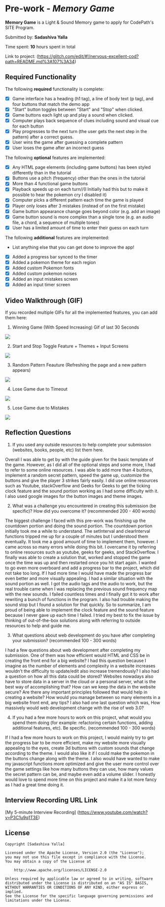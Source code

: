 # Pre-work - *Memory Game*

**Memory Game** is a Light & Sound Memory game to apply for CodePath's SITE Program. 

Submitted by: **Sadashiva Yalla**

Time spent: **10** hours spent in total

Link to project: (https://glitch.com/edit/#!/nervous-excellent-cod?path=README.md%3A107%3A34)

## Required Functionality

The following **required** functionality is complete:

* [x] Game interface has a heading (h1 tag), a line of body text (p tag), and four buttons that match the demo app
* [x] "Start" button toggles between "Start" and "Stop" when clicked. 
* [x] Game buttons each light up and play a sound when clicked. 
* [x] Computer plays back sequence of clues including sound and visual cue for each button
* [x] Play progresses to the next turn (the user gets the next step in the pattern) after a correct guess. 
* [x] User wins the game after guessing a complete pattern
* [x] User loses the game after an incorrect guess

The following **optional** features are implemented:

* [x] Any HTML page elements (including game buttons) has been styled differently than in the tutorial
* [x] Buttons use a pitch (frequency) other than the ones in the tutorial
* [x] More than 4 functional game buttons
* [x] Playback speeds up on each turn//(I Initially had this but to make it possible to hear the pokemon cry I disabled it)
* [x] Computer picks a different pattern each time the game is played
* [x] Player only loses after 3 mistakes (instead of on the first mistake)
* [x] Game button appearance change goes beyond color (e.g. add an image)
* [x] Game button sound is more complex than a single tone (e.g. an audio file, a chord, a sequence of multiple tones)
* [x] User has a limited amount of time to enter their guess on each turn

The following **additional** features are implemented:

- List anything else that you can get done to improve the app!
- [x] Added a progress bar synced to the timer
- [x] Added a pokemon theme for each region
- [x] Added custom Pokemon fonts 
- [x] Added custom pokemon noises
- [x] Added an input mistakes screen
- [x] Added an input timer screen

## Video Walkthrough (GIF)

If you recorded multiple GIFs for all the implemented features, you can add them here:
1. Winning Game (With Speed Increasing) Gif of last 30 Seconds

![](https://media.giphy.com/media/nG78dPTK5wObxMvJlz/giphy.gif)

2. Start and Stop Toggle Feature + Themes + Input Screens

![](https://media.giphy.com/media/7JeJX2Eo2gBjZubYEY/giphy.gif)

3. Random Pattern Feauture (Refreshing the page and a new pattern appears)

![](https://media.giphy.com/media/8tJnepsckEzwCuLh8r/giphy.gif)

4. Lose Game due to Timeout 

![](https://media.giphy.com/media/WbAl9sDslccLIO7or9/giphy.gif)

5. Lose Game due to Mistakes 

![](https://media.giphy.com/media/xF5GstkpX5tuldrsxa/giphy.gif)



## Reflection Questions
1. If you used any outside resources to help complete your submission (websites, books, people, etc) list them here. 

Overall I was able to get by with the guide given for the basic template of the game. However, as I did all of the optional steps and some more, I had to refer to some online resources. I was able to add more than 4 buttons, implement a random secret pattern, speed the game up, customize the buttons and give the player 3 strikes fairly easily. I did use online  resources such as Youtube, stackOverflow and Geeks for Geeks to get the ticking clock feature and the sound portion working as I had some difficulty with it. I also used google images for the button images and theme images.

2. What was a challenge you encountered in creating this submission (be specific)? How did you overcome it? (recommended 200 - 400 words) 

The biggest challenge I faced with this pre-work was finishing up the countdown portion and doing the sound portion. The countdown portion initially took me a while to understand. The setInterval and clearInterval functions tripped me up for a couple of minutes but I understood them eventually. It took me a good amount of time to implement them, however. I came across so many errors while doing this bit. I overcame it by referring to online resources such as youtube, geeks for geeks, and StackOverflow. I finally was able to create a solution that, worked and stopped the game once the time was up and then restarted once you hit start again. I wanted to go even more overboard and add a progress bar to the project, which did not take too long.  If I had more time I would have made the progress bar even better and more visually appealing. I had a similar situation with the sound portion as well. I got the audio tags and the audio to work, but the real trouble came when I was replacing the previous sound frequency map with the new sounds. I failed countless times and I finally got it to work after rewriting a bunch of functions in the program. I also had trouble making the sound stop but I found a solution for that quickly. 
So to summarize, I am proud of being able to implement the clock feature and the sound feature because I never gave up each time I failed. I tried my best to fix the issue by thinking of out-of-the-box solutions along with referring to outside resources to help and guide me.

3. What questions about web development do you have after completing your submission? (recommended 100 - 300 words) 

I had a few questions about web development after completing my submission. One of them was how efficient would HTML and CSS be in creating the front end for a big website? I had this question because I imagine as the number of elements and complexity in a website increases wouldn’t the difficulty to update/edit also increase tremendously? 
I also had a question on how all this data could be stored? Websites nowadays also have to store data in a server in the cloud or a personal server, what is the best way of accomplishing that? How can we keep the data in the website secure? Are there any important principles followed that would help in creating a website?
How would you manage between so many elements in a big website front end, any tips? I also had one last question which was, How massively would web development change with the rise of web 3.0?


4. If you had a few more hours to work on this project, what would you spend them doing (for example: refactoring certain functions, adding additional features, etc). Be specific. (recommended 100 - 300 words) 

If I had a few more hours to work on this project, I would mainly try to get the progress bar to be more efficient, make my website more visually appealing to the eyes, create 3d buttons with custom sounds that change according to the theme. I would also like it if I could make the pokemon in the buttons change along with the theme. I also would have wanted to make my javascript functions more optimized and give the user more control over the game settings like how many buttons they can use, how many values the secret pattern can be, and maybe even add a volume slider. I honestly would love to spend more time on this project and make it a lot more fancy as I had a great time doing it.




## Interview Recording URL Link

[My 5-minute Interview Recording]
(https://www.youtube.com/watch?v=P3C1u9q1T3E)


## License

    Copyright [Sadashiva Yalla]

    Licensed under the Apache License, Version 2.0 (the "License");
    you may not use this file except in compliance with the License.
    You may obtain a copy of the License at

        http://www.apache.org/licenses/LICENSE-2.0

    Unless required by applicable law or agreed to in writing, software
    distributed under the License is distributed on an "AS IS" BASIS,
    WITHOUT WARRANTIES OR CONDITIONS OF ANY KIND, either express or implied.
    See the License for the specific language governing permissions and
    limitations under the License.
